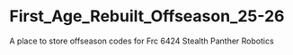 # First_Age_Rebuilt_Offseason_25-26
A place to store offseason codes for Frc 6424 Stealth Panther Robotics
